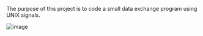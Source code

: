 The purpose of this project is to code a small data exchange program
using UNIX signals.

![image](https://user-images.githubusercontent.com/95627071/214837302-83586076-c880-4b20-a193-44a860d6ac45.png)

